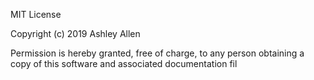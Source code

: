 MIT License

Copyright (c) 2019 Ashley Allen

Permission is hereby granted, free of charge, to any person obtaining a copy
of this software and associated documentation fil